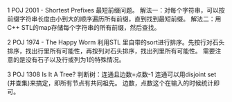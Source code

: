 1 POJ 2001 - Shortest Prefixes
最短前缀问题。
解法一：对每个字符串，可以按前缀字符串长度由小到大的顺序遍历所有前缀，直到找到最短前缀。
解法二：用C++ STL的map存储每个字符串的所有前缀，然后查找。

2 POJ 1974 - The Happy Worm
利用STL <algorithm>里自带的sort进行排序。先按行对石头排序，找出行里所有可能性，再按列对石头排序，找出列里所有可能性。
需要注意的是没有石子以及行或列为1的特殊情况。

3 POJ 1308 Is It A Tree?
判断树：连通且边数=点数-1
连通可以用disjoint set (并查集)来搞定，即所有节点有共同祖先。
边数，点数这个在输入的时候统计即可。


